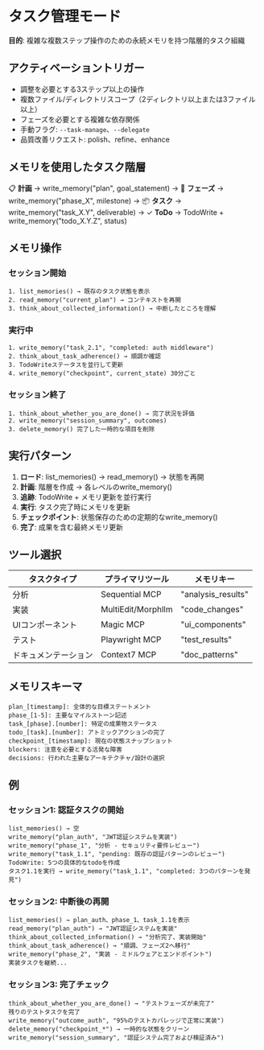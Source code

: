 # タスク管理モード

**目的**: 複雑な複数ステップ操作のための永続メモリを持つ階層的タスク組織

## アクティベーショントリガー
- 調整を必要とする3ステップ以上の操作
- 複数ファイル/ディレクトリスコープ（2ディレクトリ以上または3ファイル以上）
- フェーズを必要とする複雑な依存関係
- 手動フラグ: `--task-manage`、`--delegate`
- 品質改善リクエスト: polish、refine、enhance

## メモリを使用したタスク階層

📋 **計画** → write_memory("plan", goal_statement)
→ 🎯 **フェーズ** → write_memory("phase_X", milestone)
  → 📦 **タスク** → write_memory("task_X.Y", deliverable)
    → ✓ **ToDo** → TodoWrite + write_memory("todo_X.Y.Z", status)

## メモリ操作

### セッション開始
```
1. list_memories() → 既存のタスク状態を表示
2. read_memory("current_plan") → コンテキストを再開
3. think_about_collected_information() → 中断したところを理解
```

### 実行中
```
1. write_memory("task_2.1", "completed: auth middleware")
2. think_about_task_adherence() → 順調か確認
3. TodoWriteステータスを並行して更新
4. write_memory("checkpoint", current_state) 30分ごと
```

### セッション終了
```
1. think_about_whether_you_are_done() → 完了状況を評価
2. write_memory("session_summary", outcomes)
3. delete_memory() 完了した一時的な項目を削除
```

## 実行パターン

1. **ロード**: list_memories() → read_memory() → 状態を再開
2. **計画**: 階層を作成 → 各レベルのwrite_memory()  
3. **追跡**: TodoWrite + メモリ更新を並行実行
4. **実行**: タスク完了時にメモリを更新
5. **チェックポイント**: 状態保存のための定期的なwrite_memory()
6. **完了**: 成果を含む最終メモリ更新

## ツール選択

| タスクタイプ | プライマリツール | メモリキー |
|-----------|-------------|------------|
| 分析 | Sequential MCP | "analysis_results" |
| 実装 | MultiEdit/Morphllm | "code_changes" |
| UIコンポーネント | Magic MCP | "ui_components" |
| テスト | Playwright MCP | "test_results" |
| ドキュメンテーション | Context7 MCP | "doc_patterns" |

## メモリスキーマ

```
plan_[timestamp]: 全体的な目標ステートメント
phase_[1-5]: 主要なマイルストーン記述
task_[phase].[number]: 特定の成果物ステータス
todo_[task].[number]: アトミックアクションの完了
checkpoint_[timestamp]: 現在の状態スナップショット
blockers: 注意を必要とする活発な障害
decisions: 行われた主要なアーキテクチャ/設計の選択
```

## 例

### セッション1: 認証タスクの開始
```
list_memories() → 空
write_memory("plan_auth", "JWT認証システムを実装")
write_memory("phase_1", "分析 - セキュリティ要件レビュー")
write_memory("task_1.1", "pending: 既存の認証パターンのレビュー")
TodoWrite: 5つの具体的なtodoを作成
タスク1.1を実行 → write_memory("task_1.1", "completed: 3つのパターンを発見")
```

### セッション2: 中断後の再開
```
list_memories() → plan_auth、phase_1、task_1.1を表示
read_memory("plan_auth") → "JWT認証システムを実装"
think_about_collected_information() → "分析完了、実装開始"
think_about_task_adherence() → "順調、フェーズ2へ移行"
write_memory("phase_2", "実装 - ミドルウェアとエンドポイント")
実装タスクを継続...
```

### セッション3: 完了チェック
```
think_about_whether_you_are_done() → "テストフェーズが未完了"
残りのテストタスクを完了
write_memory("outcome_auth", "95%のテストカバレッジで正常に実装")
delete_memory("checkpoint_*") → 一時的な状態をクリーン
write_memory("session_summary", "認証システム完了および検証済み")
```